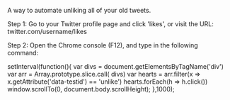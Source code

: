A way to automate unliking all of your old tweets.

Step 1: Go to your Twitter profile page and click 'likes', or visit the URL:
twitter.com/username/likes

Step 2: Open the Chrome console (F12), and type in the following command:

setInterval(function(){ var divs = document.getElementsByTagName('div') 
var arr = Array.prototype.slice.call( divs) 
var hearts = arr.filter(x => x.getAttribute('data-testid') == 'unlike') 
hearts.forEach(h => h.click()) 
window.scrollTo(0, document.body.scrollHeight); },1000); 
